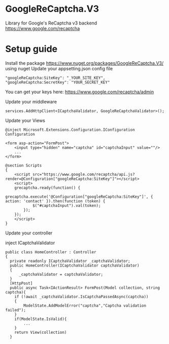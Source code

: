 # GoogleReCaptcha.V3
Library for Google's ReCaptcha v3 backend
https://www.google.com/recaptcha

# Setup guide
Install the package https://www.nuget.org/packages/GoogleReCaptcha.V3/ using nuget
Update your appsetting.json config file

    "googleReCaptcha:SiteKey": "_YOUR_SITE_KEY",
    "googleReCaptcha:SecretKey": "YOUR_SECRET_KEY"
    
You can get your keys here: https://www.google.com/recaptcha/admin

Update your middleware

    services.AddHttpClient<ICaptchaValidator, GoogleReCaptchaValidator>();

Update your Views

    @inject Microsoft.Extensions.Configuration.IConfiguration Configuration
    
    <form asp-action="FormPost">
        <input type="hidden" name="captcha" id="captchaInput" value=""/>
        ...
    </form>

    @section Scripts
    {
        <script src="https://www.google.com/recaptcha/api.js?render=@Configuration["googleReCaptcha:SiteKey"]"></script>
        <script>
        grecaptcha.ready(function() {
            grecaptcha.execute('@Configuration["googleReCaptcha:SiteKey"]', { action: 'contact' }).then(function (token) {
                $("#captchaInput").val(token);
            });
        });
        </script>
    }

Update your controller

inject ICaptchaValidator

    public class HomeController : Controller
    {
      private readonly ICaptchaValidator _captchaValidator;
      public HomeController(ICaptchaValidator captchaValidator)
      {
          _captchaValidator = captchaValidator;
      }
      [HttpPost]
      public async Task<IActionResult> FormPost(Model collection, string captcha){
        if (!await _captchaValidator.IsCaptchaPassedAsync(captcha))
        {
            ModelState.AddModelError("captcha","Captcha validation failed");
        }
        if(ModelState.IsValid){
            ...
        }
        return View(collection)
      }
